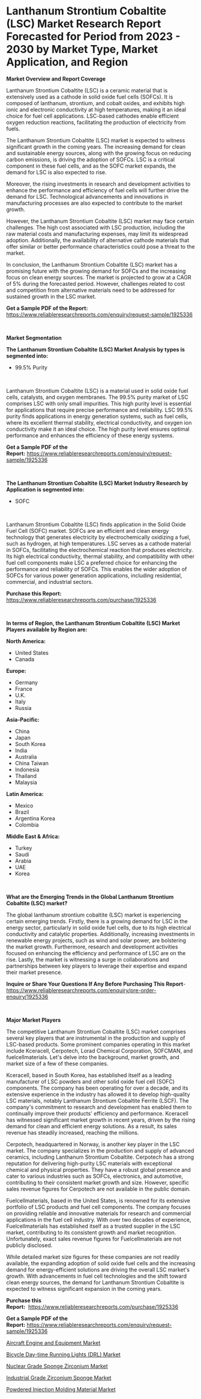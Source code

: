 <p><h1>Lanthanum Strontium Cobaltite (LSC) Market Research Report Forecasted for Period from 2023 -  2030 by Market Type, Market Application, and Region</h1></p><p><strong>Market Overview and Report Coverage</strong></p>
<p><p>Lanthanum Strontium Cobaltite (LSC) is a ceramic material that is extensively used as a cathode in solid oxide fuel cells (SOFCs). It is composed of lanthanum, strontium, and cobalt oxides, and exhibits high ionic and electronic conductivity at high temperatures, making it an ideal choice for fuel cell applications. LSC-based cathodes enable efficient oxygen reduction reactions, facilitating the production of electricity from fuels.</p><p>The Lanthanum Strontium Cobaltite (LSC) market is expected to witness significant growth in the coming years. The increasing demand for clean and sustainable energy sources, along with the growing focus on reducing carbon emissions, is driving the adoption of SOFCs. LSC is a critical component in these fuel cells, and as the SOFC market expands, the demand for LSC is also expected to rise.</p><p>Moreover, the rising investments in research and development activities to enhance the performance and efficiency of fuel cells will further drive the demand for LSC. Technological advancements and innovations in manufacturing processes are also expected to contribute to the market growth.</p><p>However, the Lanthanum Strontium Cobaltite (LSC) market may face certain challenges. The high cost associated with LSC production, including the raw material costs and manufacturing expenses, may limit its widespread adoption. Additionally, the availability of alternative cathode materials that offer similar or better performance characteristics could pose a threat to the market.</p><p>In conclusion, the Lanthanum Strontium Cobaltite (LSC) market has a promising future with the growing demand for SOFCs and the increasing focus on clean energy sources. The market is projected to grow at a CAGR of 5% during the forecasted period. However, challenges related to cost and competition from alternative materials need to be addressed for sustained growth in the LSC market.</p></p>
<p><strong>Get a Sample PDF of the Report:</strong> <a href="https://www.reliableresearchreports.com/enquiry/request-sample/1925336">https://www.reliableresearchreports.com/enquiry/request-sample/1925336</a></p>
<p>&nbsp;</p>
<p><strong>Market Segmentation</strong></p>
<p><strong>The Lanthanum Strontium Cobaltite (LSC) Market Analysis by types is segmented into:</strong></p>
<p><ul><li>99.5% Purity</li></ul></p>
<p>&nbsp;</p>
<p><p>Lanthanum Strontium Cobaltite (LSC) is a material used in solid oxide fuel cells, catalysts, and oxygen membranes. The 99.5% purity market of LSC comprises LSC with only small impurities. This high purity level is essential for applications that require precise performance and reliability. LSC 99.5% purity finds applications in energy generation systems, such as fuel cells, where its excellent thermal stability, electrical conductivity, and oxygen ion conductivity make it an ideal choice. The high purity level ensures optimal performance and enhances the efficiency of these energy systems.</p></p>
<p><strong>Get a Sample PDF of the Report:</strong>&nbsp;<a href="https://www.reliableresearchreports.com/enquiry/request-sample/1925336">https://www.reliableresearchreports.com/enquiry/request-sample/1925336</a></p>
<p>&nbsp;</p>
<p><strong>The Lanthanum Strontium Cobaltite (LSC) Market Industry Research by Application is segmented into:</strong></p>
<p><ul><li>SOFC</li></ul></p>
<p>&nbsp;</p>
<p><p>Lanthanum Strontium Cobaltite (LSC) finds application in the Solid Oxide Fuel Cell (SOFC) market. SOFCs are an efficient and clean energy technology that generates electricity by electrochemically oxidizing a fuel, such as hydrogen, at high temperatures. LSC serves as a cathode material in SOFCs, facilitating the electrochemical reaction that produces electricity. Its high electrical conductivity, thermal stability, and compatibility with other fuel cell components make LSC a preferred choice for enhancing the performance and reliability of SOFCs. This enables the wider adoption of SOFCs for various power generation applications, including residential, commercial, and industrial sectors.</p></p>
<p><strong>Purchase this Report:</strong>&nbsp; <a href="https://www.reliableresearchreports.com/purchase/1925336">https://www.reliableresearchreports.com/purchase/1925336</a></p>
<p>&nbsp;</p>
<p><strong>In terms of Region, the Lanthanum Strontium Cobaltite (LSC) Market Players available by Region are:</strong></p>
<p>
    <p> <strong> North America: </strong>
        <ul>
            <li>United States</li>
            <li>Canada</li>
        </ul>
        </p> 
    <p> <strong> Europe: </strong>
        <ul>
            <li>Germany</li>
            <li>France</li>
            <li>U.K.</li>
            <li>Italy</li>
            <li>Russia</li>
        </ul>
        </p> 
    <p> <strong> Asia-Pacific: </strong>
        <ul>
            <li>China</li>
            <li>Japan</li>
            <li>South Korea</li>
            <li>India</li>
            <li>Australia</li>
            <li>China Taiwan</li>
            <li>Indonesia</li>
            <li>Thailand</li>
            <li>Malaysia</li>
        </ul>
        </p> 
    <p> <strong> Latin America: </strong>
        <ul>
            <li>Mexico</li>
            <li>Brazil</li>
            <li>Argentina Korea</li>
            <li>Colombia</li>
        </ul>
        </p> 
    <p> <strong> Middle East & Africa: </strong>
        <ul>
            <li>Turkey</li>
            <li>Saudi</li>
            <li>Arabia</li>
            <li>UAE</li>
            <li>Korea</li>
        </ul>
    </p>
    </p>
<p>&nbsp;</p>
<p><strong>What are the Emerging Trends in the Global Lanthanum Strontium Cobaltite (LSC) market?</strong></p>
<p><p>The global lanthanum strontium cobaltite (LSC) market is experiencing certain emerging trends. Firstly, there is a growing demand for LSC in the energy sector, particularly in solid oxide fuel cells, due to its high electrical conductivity and catalytic properties. Additionally, increasing investments in renewable energy projects, such as wind and solar power, are bolstering the market growth. Furthermore, research and development activities focused on enhancing the efficiency and performance of LSC are on the rise. Lastly, the market is witnessing a surge in collaborations and partnerships between key players to leverage their expertise and expand their market presence.</p></p>
<p><strong>Inquire or Share Your Questions If Any Before Purchasing This Report</strong>- <a href="https://www.reliableresearchreports.com/enquiry/pre-order-enquiry/1925336">https://www.reliableresearchreports.com/enquiry/pre-order-enquiry/1925336</a></p>
<p>&nbsp;</p>
<p><strong>Major Market Players</strong></p>
<p><p>The competitive Lanthanum Strontium Cobaltite (LSC) market comprises several key players that are instrumental in the production and supply of LSC-based products. Some prominent companies operating in this market include Kceracell, Cerpotech, Lorad Chemical Corporation, SOFCMAN, and fuelcellmaterials. Let's delve into the background, market growth, and market size of a few of these companies.</p><p>Kceracell, based in South Korea, has established itself as a leading manufacturer of LSC powders and other solid oxide fuel cell (SOFC) components. The company has been operating for over a decade, and its extensive experience in the industry has allowed it to develop high-quality LSC materials, notably Lanthanum Strontium Cobaltite Ferrite (LSCF). The company's commitment to research and development has enabled them to continually improve their products' efficiency and performance. Kceracell has witnessed significant market growth in recent years, driven by the rising demand for clean and efficient energy solutions. As a result, its sales revenue has steadily increased, reaching the millions.</p><p>Cerpotech, headquartered in Norway, is another key player in the LSC market. The company specializes in the production and supply of advanced ceramics, including Lanthanum Strontium Cobaltite. Cerpotech has a strong reputation for delivering high-purity LSC materials with exceptional chemical and physical properties. They have a robust global presence and cater to various industries such as SOFCs, electronics, and automotive, contributing to their consistent market growth and size. However, specific sales revenue figures for Cerpotech are not available in the public domain.</p><p>Fuelcellmaterials, based in the United States, is renowned for its extensive portfolio of LSC products and fuel cell components. The company focuses on providing reliable and innovative materials for research and commercial applications in the fuel cell industry. With over two decades of experience, Fuelcellmaterials has established itself as a trusted supplier in the LSC market, contributing to its consistent growth and market recognition. Unfortunately, exact sales revenue figures for Fuelcellmaterials are not publicly disclosed.</p><p>While detailed market size figures for these companies are not readily available, the expanding adoption of solid oxide fuel cells and the increasing demand for energy-efficient solutions are driving the overall LSC market's growth. With advancements in fuel cell technologies and the shift toward clean energy sources, the demand for Lanthanum Strontium Cobaltite is expected to witness significant expansion in the coming years.</p></p>
<p><strong>Purchase this Report:</strong>&nbsp;&nbsp;<a href="https://www.reliableresearchreports.com/purchase/1925336">https://www.reliableresearchreports.com/purchase/1925336</a></p>
<p></p>
<p><strong>Get a Sample PDF of the Report:</strong>&nbsp;<a href="https://www.reliableresearchreports.com/enquiry/request-sample/1925336">https://www.reliableresearchreports.com/enquiry/request-sample/1925336</a></p>
<p><p><a href="https://medium.com/@anndavis1924/aircraft-engine-and-equipment-market-report-reveals-the-latest-trends-and-growth-opportunities-of-2b8b8e382e13">Aircraft Engine and Equipment Market</a></p><p><a href="https://medium.com/@angelaarnold1941/bicycle-day-time-running-lights-drl-market-insights-into-market-cagr-market-trends-and-growth-6a7db3986a25">Bicycle Day-time Running Lights (DRL) Market</a></p><p><a href="https://www.linkedin.com/pulse/decoding-nuclear-grade-sponge-zirconium-market-deep-dive-rkwdc/">Nuclear Grade Sponge Zirconium Market</a></p><p><a href="https://www.linkedin.com/pulse/decoding-industrial-grade-zirconium-sponge-market-deep-dive-r0cxc/">Industrial Grade Zirconium Sponge Market</a></p><p><a href="https://www.linkedin.com/pulse/powdered-injection-molding-material-market-share-amp-new-saguc/">Powdered Injection Molding Material Market</a></p></p>